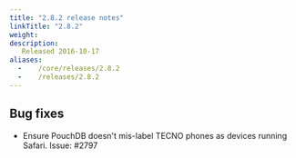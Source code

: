 ```yaml
---
title: "2.8.2 release notes"
linkTitle: "2.8.2"
weight:
description:
   Released 2016-10-17
aliases:
  -    /core/releases/2.8.2
  -    /releases/2.8.2
---
```


## Bug fixes

- Ensure PouchDB doesn't mis-label TECNO phones as devices running Safari. Issue: #2797
